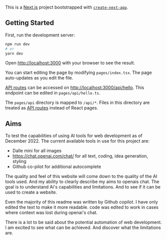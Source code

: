 This is a [Next.js](https://nextjs.org/) project bootstrapped with [`create-next-app`](https://github.com/vercel/next.js/tree/canary/packages/create-next-app).

## Getting Started

First, run the development server:

```bash
npm run dev
# or
yarn dev
```

Open [http://localhost:3000](http://localhost:3000) with your browser to see the result.

You can start editing the page by modifying `pages/index.tsx`. The page auto-updates as you edit the file.

[API routes](https://nextjs.org/docs/api-routes/introduction) can be accessed on [http://localhost:3000/api/hello](http://localhost:3000/api/hello). This endpoint can be edited in `pages/api/hello.ts`.

The `pages/api` directory is mapped to `/api/*`. Files in this directory are treated as [API routes](https://nextjs.org/docs/api-routes/introduction) instead of React pages.

## Aims
To test the capabilities of using AI tools for web development as of December 2022. The current available tools in use for this project are:

- Dalle mini for all images
- https://chat.openai.com/chat/ for all text, coding, idea generation, styling
- Github co-pilot for additional autocomplete

The quality and feel of this website will come down to the quality of the AI tools used. And my ability to clearly describe my aims to openais chat. The goal is to understand Ai's capabilities and limitations. And to see if it can be used to create a website.

Even the majority of this readme was written by Github copilot. I have only edited the text to make it more readable. code was edited to work in cases where context was lost during openai's chat.

There is a lot to be said about the potential automation of web development. I am excited to see what can be achieved. And discover what the limitations are.

